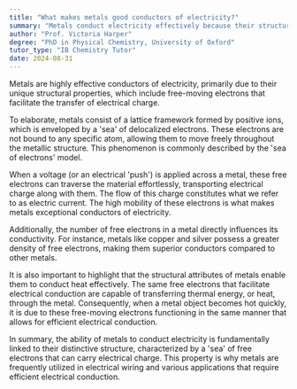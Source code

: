 ```yaml
---
title: "What makes metals good conductors of electricity?"
summary: "Metals conduct electricity effectively because their structure features free-moving electrons that transport electrical charge."
author: "Prof. Victoria Harper"
degree: "PhD in Physical Chemistry, University of Oxford"
tutor_type: "IB Chemistry Tutor"
date: 2024-08-31
---
```


Metals are highly effective conductors of electricity, primarily due to their unique structural properties, which include free-moving electrons that facilitate the transfer of electrical charge.

To elaborate, metals consist of a lattice framework formed by positive ions, which is enveloped by a 'sea' of delocalized electrons. These electrons are not bound to any specific atom, allowing them to move freely throughout the metallic structure. This phenomenon is commonly described by the 'sea of electrons' model.

When a voltage (or an electrical 'push') is applied across a metal, these free electrons can traverse the material effortlessly, transporting electrical charge along with them. The flow of this charge constitutes what we refer to as electric current. The high mobility of these electrons is what makes metals exceptional conductors of electricity.

Additionally, the number of free electrons in a metal directly influences its conductivity. For instance, metals like copper and silver possess a greater density of free electrons, making them superior conductors compared to other metals.

It is also important to highlight that the structural attributes of metals enable them to conduct heat effectively. The same free electrons that facilitate electrical conduction are capable of transferring thermal energy, or heat, through the metal. Consequently, when a metal object becomes hot quickly, it is due to these free-moving electrons functioning in the same manner that allows for efficient electrical conduction.

In summary, the ability of metals to conduct electricity is fundamentally linked to their distinctive structure, characterized by a 'sea' of free electrons that can carry electrical charge. This property is why metals are frequently utilized in electrical wiring and various applications that require efficient electrical conduction.
    